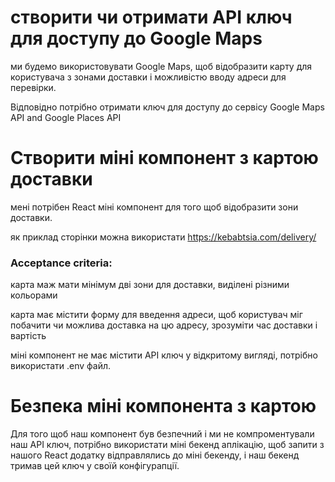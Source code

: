 # створити чи отримати API ключ для доступу до Google Maps
ми будемо використовувати Google Maps, щоб відобразити карту для користувача з зонами доставки і можливістю вводу адреси для перевірки.

Відповідно потрібно отримати ключ для доступу до сервісу Google Maps API and Google Places API

# Створити міні компонент з картою доставки
мені потрібен React міні компонент для того щоб відобразити зони доставки.

як приклад сторінки можна використати https://kebabtsia.com/delivery/

### Acceptance criteria:

карта маж мати мінімум дві зони для доставки, виділені різними кольорами

карта має містити форму для введення адреси, щоб користувач міг побачити чи можлива доставка на цю адресу, зрозуміти час доставки і вартість

міні компонент не має містити API ключ у відкритому вигляді, потрібно використати .env файл.

# Безпека міні компонента з картою
Для того щоб наш компонент був безпечний і ми не компроментували наш API ключ, потрібно використати міні бекенд аплікацію, щоб запити з нашого React додатку відправлялись до міні бекенду, і наш бекенд тримав цей ключ у своїй конфігурапції.

